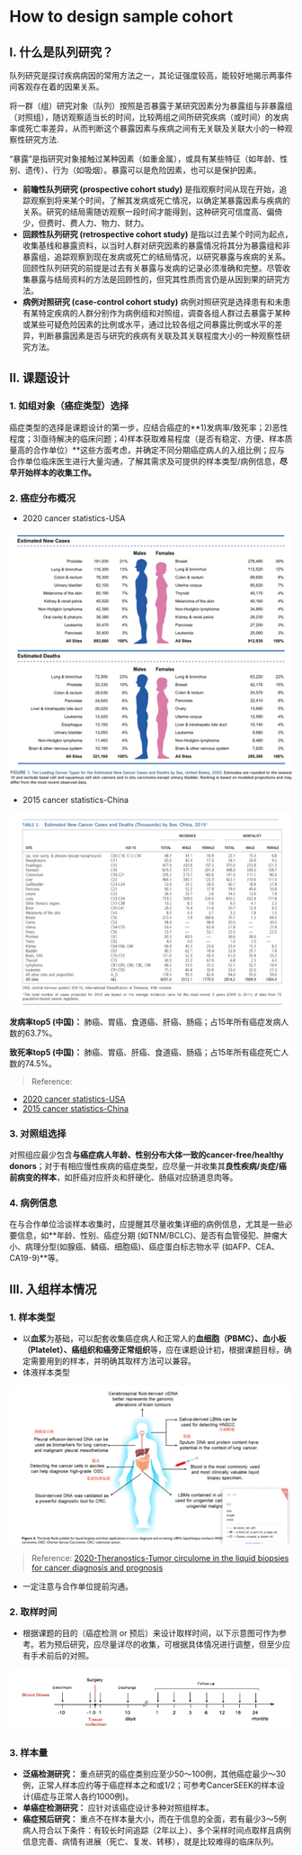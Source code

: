 # How to design sample cohort

## I. 什么是队列研究？

队列研究是探讨疾病病因的常用方法之一，其论证强度较高，能较好地揭示两事件间客观存在着的因果关系。

将一群（组）研究对象（队列）按照是否暴露于某研究因素分为暴露组与非暴露组（对照组），随访观察适当长的时间，比较两组之间所研究疾病（或时间）的发病率或死亡率差异，从而判断这个暴露因素与疾病之间有无关联及关联大小的一种观察性研究方法.

“暴露”是指研究对象接触过某种因素（如重金属），或具有某些特征（如年龄、性别、遗传）、行为（如吸烟）。暴露可以是危险因素，也可以是保护因素。

* **前瞻性队列研究 \(prospective cohort study\)** 是指观察时间从现在开始，追踪观察到将来某个时间，了解其发病或死亡情况，以确定某暴露因素与疾病的关系。研究的结局需随访观察一段时间才能得到，这种研究可信度高、偏倚少，但费时、费人力、物力、财力。
* **回顾性队列研究 \(retrospective cohort study\)** 是指以过去某个时间为起点，收集基线和暴露资料，以当时人群对研究因素的暴露情况将其分为暴露组和非暴露组，追踪观察到现在发病或死亡的结局情况，以研究暴露与疾病的关系。回顾性队列研究的前提是过去有关暴露与发病的记录必须准确和完整。尽管收集暴露与结局资料的方法是回顾性的，但究其性质而言仍是从因到果的研究方法。
* **病例对照研究 \(case-control cohort study\)** 病例对照研究是选择患有和未患有某特定疾病的人群分别作为病例组和对照组，调查各组人群过去暴露于某种或某些可疑危险因素的比例或水平，通过比较各组之间暴露比例或水平的差异，判断暴露因素是否与研究的疾病有关联及其关联程度大小的一种观察性研究方法。

## II. 课题设计

### 1. 如组对象（癌症类型）选择

癌症类型的选择是课题设计的第一步，应结合癌症的**1\)发病率/致死率；2\)恶性程度；3\)亟待解决的临床问题；4\)样本获取难易程度（是否有稳定、方便、样本质量高的合作单位）**这些方面考虑，并确定不同分期癌症病人的入组比例；应与合作单位临床医生进行大量沟通，了解其需求及可提供的样本类型/病例信息，**尽早开始样本的收集工作。**

### 2. 癌症分布概况

* 2020 cancer statistics-USA

![2020 cancer statistics-USA](../../.gitbook/assets/2020%20cancer%20statistics-USA.png)

* 2015 cancer statistics-China

![2015 cancer statistics-China](../../.gitbook/assets/2015%20cancer%20statistics-China.png)

**发病率top5 \(中国\)：** 肺癌、胃癌、食道癌、肝癌、肠癌；占15年所有癌症发病人数的63.7%。

**致死率top5 \(中国\)：** 肺癌、胃癌、肝癌、食道癌、肠癌；占15年所有癌症死亡人数的74.5%。

> Reference:

* [2020 cancer statistics-USA](https://acsjournals.onlinelibrary.wiley.com/doi/full/10.3322/caac.21590)
* [2015 cancer statistics-China](https://acsjournals.onlinelibrary.wiley.com/doi/10.3322/caac.21338)

### 3. 对照组选择

对照组应最少包含**与癌症病人年龄、性别分布大体一致的cancer-free/healthy donors**；对于有相应慢性疾病的癌症类型，应尽量一并收集其**良性疾病/炎症/癌前病变的样本**，如肝癌对应肝炎和肝硬化、肠癌对应肠道息肉等。

### 4. 病例信息

在与合作单位洽谈样本收集时，应提醒其尽量收集详细的病例信息，尤其是一些必要信息，如**年龄、性别、癌症分期 \(如TNM/BCLC\)、是否有血管侵犯、肿瘤大小、病理分型\(如腺癌、鳞癌、细胞癌\)、癌症蛋白标志物水平 \(如AFP、CEA、CA19-9\)**等。

## III. 入组样本情况

### 1. 样本类型

* 以**血浆**为基础，可以配套收集癌症病人和正常人的**血细胞（PBMC）、血小板（Platelet）、癌组织和癌旁正常组织**等，应在课题设计初，根据课题目标，确定需要用到的样本，并明确其取样方法可以兼容。
* 体液样本类型

![](../../.gitbook/assets/液体活检样本类型.png)

> Reference: [2020-Theranostics-Tumor circulome in the liquid biopsies for cancer diagnosis and prognosis](https://www.thno.org/v10p4544.htm)

* 一定注意与合作单位提前沟通。

### 2. 取样时间

* 根据课题的目的（癌症检测 or 预后）来设计取样时间，以下示意图可作为参考。若为预后研究，应尽量详尽的收集，可根据具体情况进行调整，但至少应有手术前后的对照。

![&#x53D6;&#x6837;&#x65F6;&#x95F4;](../../.gitbook/assets/取样时间.png)

### 3. 样本量

* **泛癌检测研究：** 重点研究的癌症类别应至少50～100例，其他癌症最少～30例，正常人样本应约等于癌症样本之和或1/2；可参考CancerSEEK的样本设计\(癌症与正常人各约1000例\)。
* **单癌症检测研究：** 应针对该癌症设计多种对照组样本。
* **癌症预后研究：** 重点不在样本量大小，而在于信息的全面，若有最少3～5例病人符合以下条件：有较长时间追踪（2年以上）、多个采样时间点取样且病例信息完善、病情有进展（死亡、复发、转移），就是比较难得的临床队列。

